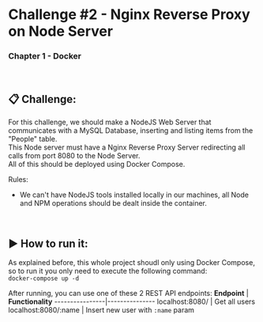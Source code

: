 # Challenge #2 - Nginx Reverse Proxy on Node Server
### Chapter 1 - Docker

<br>

## :clipboard: Challenge:
For this challenge, we should make a NodeJS Web Server that communicates with a MySQL Database, inserting and listing items from the "People" table. \
This Node server must have a Nginx Reverse Proxy Server redirecting all calls from port 8080 to the Node Server. \
All of this should be deployed using Docker Compose.

Rules:
- We can't have NodeJS tools installed locally in our machines, all Node and NPM operations should be dealt inside the container.

<br>

## :arrow_forward: How to run it:
As explained before, this whole project shoudl only using Docker Compose, so to run it you only need to execute the following command: \
`docker-compose up -d`

After running, you can use one of these 2 REST API endpoints:
**Endpoint**    | **Functionality**
----------------|---------------
localhost:8080/ | Get all users
localhost:8080/:name | Insert new user with `:name` param

